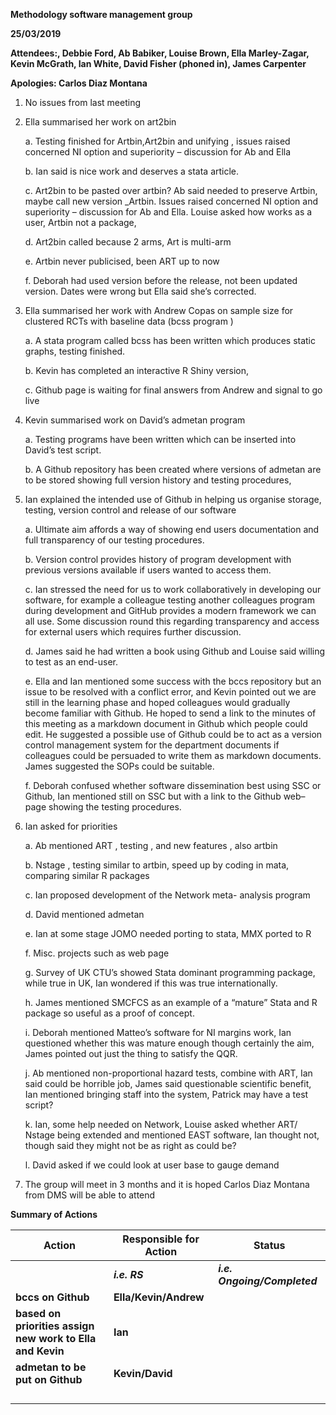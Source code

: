 ﻿**Methodology software management group**

**25/03/2019**

**Attendees:, Debbie Ford, Ab Babiker, Louise Brown, Ella Marley-Zagar,
Kevin McGrath, Ian White, David Fisher (phoned in), James Carpenter**

**Apologies: Carlos Diaz Montana**

1.  No issues from last meeting

2.  Ella summarised her work on art2bin
    
    a.  Testing finished for Artbin,Art2bin and unifying , issues raised
        concerned NI option and superiority – discussion for Ab and Ella
    
    b.  Ian said is nice work and deserves a stata article.
    
    c.  Art2bin to be pasted over artbin? Ab said needed to preserve
        Artbin, maybe call new version \_Artbin. Issues raised concerned
        NI option and superiority – discussion for Ab and Ella. Louise
        asked how works as a user, Artbin not a package,
    
    d.  Art2bin called because 2 arms, Art is multi-arm
    
    e.  Artbin never publicised, been ART up to now
    
    f.  Deborah had used version before the release, not been updated
        version. Dates were wrong but Ella said she’s corrected.

3.  Ella summarised her work with Andrew Copas on sample size for
    clustered RCTs with baseline data (bcss program )
    
    a.  A stata program called bcss has been written which produces
        static graphs, testing finished.
    
    b.  Kevin has completed an interactive R Shiny version,
    
    c.  Github page is waiting for final answers from Andrew and signal
        to go live

4.  Kevin summarised work on David’s admetan program
    
    a. Testing programs have been written which can be inserted into
        David’s test script.
    
    b. A Github repository has been created where versions of admetan
        are to be stored showing full version history and testing
        procedures,

5.  Ian explained the intended use of Github in helping us organise
    storage, testing, version control and release of our software
    
    a. Ultimate aim affords a way of showing end users documentation
        and full transparency of our testing procedures.
    
    b. Version control provides history of program development with
        previous versions available if users wanted to access them.
    
    c. Ian stressed the need for us to work collaboratively in
        developing our software, for example a colleague testing another
        colleagues program during development and GitHub provides a
        modern framework we can all use. Some discussion round this
        regarding transparency and access for external users which
        requires further discussion.
    
    d. James said he had written a book using Github and Louise said
        willing to test as an end-user.
    
    e. Ella and Ian mentioned some success with the bccs repository but
        an issue to be resolved with a conflict error, and Kevin pointed
        out we are still in the learning phase and hoped colleagues
        would gradually become familiar with Github. He hoped to send a
        link to the minutes of this meeting as a markdown document in
        Github which people could edit. He suggested a possible use of
        Github could be to act as a version control management system
        for the department documents if colleagues could be persuaded to
        write them as markdown documents. James suggested the SOPs could
        be suitable.
    
    f. Deborah confused whether software dissemination best using SSC
        or Github, Ian mentioned still on SSC but with a link to the
        Github web–page showing the testing procedures.

6.  Ian asked for priorities
    
    a. Ab mentioned ART , testing , and new features , also artbin
    
    b. Nstage , testing similar to artbin, speed up by coding in mata,
        comparing similar R packages
    
    c. Ian proposed development of the Network meta- analysis program
    
    d. David mentioned admetan
    
    e. Ian at some stage JOMO needed porting to stata, MMX ported to R
    
    f. Misc. projects such as web page
    
    g. Survey of UK CTU’s showed Stata dominant programming package,
        while true in UK, Ian wondered if this was true internationally.
    
    h. James mentioned SMCFCS as an example of a “mature” Stata and R
        package so useful as a proof of concept.
    
    i. Deborah mentioned Matteo’s software for NI margins work, Ian
        questioned whether this was mature enough though certainly the
        aim, James pointed out just the thing to satisfy the QQR.
    
    j. Ab mentioned non-proportional hazard tests, combine with ART,
        Ian said could be horrible job, James said questionable
        scientific benefit, Ian mentioned bringing staff into the
        system, Patrick may have a test script?
    
    k. Ian, some help needed on Network, Louise asked whether ART/
        Nstage being extended and mentioned EAST software, Ian thought
        not, though said they might not be as right as could be?
    
    l. David asked if we could look at user base to gauge demand

7.  The group will meet in 3 months and it is hoped Carlos Diaz Montana
    from DMS will be able to attend

**Summary of
Actions**

| **Action**                                                | **Responsible for Action** | **Status**                   |
| --------------------------------------------------------- | -------------------------- | ---------------------------- |
|                                                           | ***i.e. RS***              | ***i.e. Ongoing/Completed*** |
| **bccs on Github**                                        | **Ella/Kevin/Andrew**      |                              |
| **based on priorities assign new work to Ella and Kevin** | **Ian**                    |                              |
| **admetan to be put on Github**                           | **Kevin/David**            |                              |
|                                                           |                            |                              |
|                                                           |                            |                              |
|                                                           |                            |                              |
|                                                           |                            |                              |
